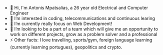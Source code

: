 - 👋 Hi, I'm Antonis Mpatsalias, a 26 year old Electrical and Computer Engineer
- 👀 I’m interested in coding, telecommunications and continuous learing  
- 🌱 I’m currently really focus on Web Development! 
- 💞️ I’m looking to be a part of a team which will give me an opportunity to work on different projects, grow as a problem solver and a professional 
- ⚡ Other facts: I love travelling, sports/gym, foreign language learning (currently learning portugues), geopolitics and crypto.

<!---
antonismpats/antonismpats is a ✨ special ✨ repository because its `README.md` (this file) appears on your GitHub profile.
You can click the Preview link to take a look at your changes.
--->
